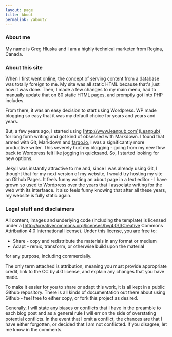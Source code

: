 ```yaml
---
layout: page
title: About
permalink: /about/
---
```


### About me

My name is Greg Hluska and I am a highly technical marketer from Regina, Canada.

### About this site

When I first went online, the concept of serving content from a database was totally foreign to me. My site was all static HTML because that's just how it was done. Then, I made a few changes to my main menu, had to manually update that on 80 static HTML pages, and promptly got into PHP includes.

From there, it was an easy decision to start using Wordpress. WP made blogging so easy that it was my default choice for years and years and years.

But, a few years ago, I started using [http://www.leanpub.com](Leanpub) for long form writing and got kind of obsessed with Markdown. I found that armed with Git, Markdown and [fargo.io](Fargo.io), I was a significantly more productive writer. This severely hurt my blogging - going from my new flow back to Wordpress felt like jogging in quicksand. So, I started looking for new options.

Jekyll was instantly attractive to me and, since I was already using Git, I thought that for my next version of my website, I would try hosting my site on Github Pages. It feels funny writing an about page in a text editor - I have grown so used to Wordpress over the years that I associate writing for the web with its interfaace. It also feels funny knowing that after all these years, my website is fully static again.

### Legal stuff and disclaimers

All content, images and underlying code (including the template) is licensed under a [http://creativecommons.org/licenses/by/4.0/](Creative Commons Attribution 4.0 International license). Under this license, you are free to:

* Share - copy and redistribute the materials in any format or medium
* Adapt - remix, transform, or otherwise build upon the material

for any purpose, including commercially.

The only term attached is attribution, meaning you must provide appropriate credit, link to the CC by 4.0 license, and explain any changes that you have made.

To make it easier for you to share or adapt this work, it is all kept in a public Github repository. There is all kinds of documentation out there about using Github - feel free to either copy, or fork this project as desired.

Generally, I will state any biases or conflicts that I have in the preamble to each blog post and as a general rule I will err on the side of overstating potential conflicts. In the event that I omit a conflict, the chances are that I have either forgotten, or decided that I am not conflicted. If you disagree, let me know in the comments.
